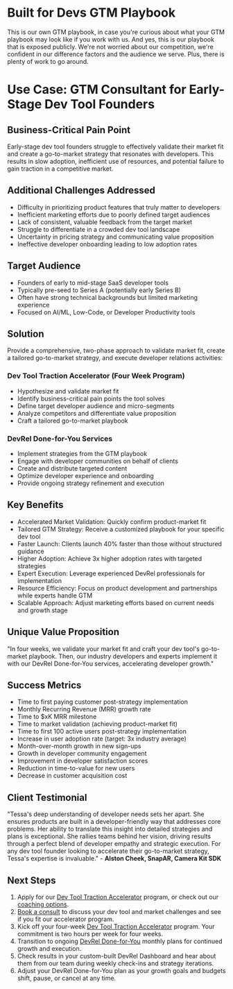 # Built for Devs GTM Playbook
This is our own GTM playbook, in case you're curious about what your GTM playbook may look like if you work with us. And yes, this is our playbook that is exposed publicly. We're not worried about our competition, we're confident in our difference factors and the audience we serve. Plus, there is plenty of work to go around.

# Use Case: GTM Consultant for Early-Stage Dev Tool Founders

## Business-Critical Pain Point

Early-stage dev tool founders struggle to effectively validate their market fit and create a go-to-market strategy that resonates with developers. This results in slow adoption, inefficient use of resources, and potential failure to gain traction in a competitive market.

## Additional Challenges Addressed

- Difficulty in prioritizing product features that truly matter to developers
- Inefficient marketing efforts due to poorly defined target audiences
- Lack of consistent, valuable feedback from the target market
- Struggle to differentiate in a crowded dev tool landscape
- Uncertainty in pricing strategy and communicating value proposition
- Ineffective developer onboarding leading to low adoption rates

## Target Audience

- Founders of early to mid-stage SaaS developer tools
- Typically pre-seed to Series A (potentially early Series B)
- Often have strong technical backgrounds but limited marketing experience
- Focused on AI/ML, Low-Code, or Developer Productivity tools

## Solution

Provide a comprehensive, two-phase approach to validate market fit, create a tailored go-to-market strategy, and execute developer relations activities:

### Dev Tool Traction Accelerator (Four Week Program)

- Hypothesize and validate market fit
- Identify business-critical pain points the tool solves
- Define target developer audience and micro-segments
- Analyze competitors and differentiate value proposition
- Craft a tailored go-to-market playbook

### DevRel Done-for-You Services

- Implement strategies from the GTM playbook
- Engage with developer communities on behalf of clients
- Create and distribute targeted content
- Optimize developer experience and onboarding
- Provide ongoing strategy refinement and execution

## Key Benefits

- Accelerated Market Validation: Quickly confirm product-market fit
- Tailored GTM Strategy: Receive a customized playbook for your specific dev tool
- Faster Launch: Clients launch 40% faster than those without structured guidance
- Higher Adoption: Achieve 3x higher adoption rates with targeted strategies
- Expert Execution: Leverage experienced DevRel professionals for implementation
- Resource Efficiency: Focus on product development and partnerships while experts handle GTM
- Scalable Approach: Adjust marketing efforts based on current needs and growth stage

## Unique Value Proposition

"In four weeks, we validate your market fit and craft your dev tool's go-to-market playbook. Then, our industry developers and experts implement it with our DevRel Done-for-You services, accelerating developer growth."

## Success Metrics

- Time to first paying customer post-strategy implementation
- Monthly Recurring Revenue (MRR) growth rate
- Time to $xK MRR milestone
- Time to market validation (achieving product-market fit)
- Time to first 100 active users post-strategy implementation
- Increase in user adoption rate (target: 3x industry average)
- Month-over-month growth in new sign-ups
- Growth in developer community engagement
- Improvement in developer satisfaction scores
- Reduction in time-to-value for new users
- Decrease in customer acquisition cost

## Client Testimonial

"Tessa's deep understanding of developer needs sets her apart. She ensures products are built in a developer-friendly way that addresses core problems. Her ability to translate this insight into detailed strategies and plans is exceptional. She rallies teams behind her vision, driving results through a perfect blend of developer empathy and strategic execution. For any dev tool founder looking to accelerate their go-to-market strategy, Tessa's expertise is invaluable." - **Alston Cheek, SnapAR, Camera Kit SDK**

## Next Steps

1. Apply for our [Dev Tool Traction Accelerator](https://blt4.dev/accelerator) program, or check out our [coaching options](https://www.builtfor.dev/coaching/).
2. [Book a consult](https://blt4.dev/consult) to discuss your dev tool and market challenges and see if you fit our accelerator program.
3. Kick off your four-week [Dev Tool Traction Accelerator](https://blt4.dev/accelerator) program. Your commitment is two hours per week for four weeks.
4. Transition to ongoing [DevRel Done-for-You](https://blt4.dev/doneforyou) monthly plans for continued growth and execution.
5. Check results in your custom-built DevRel Dashboard and hear about them from our team during weekly check-ins and strategy iterations.
6. Adjust your DevRel Done-for-You plan as your growth goals and budgets shift, pause, or cancel at any time.
